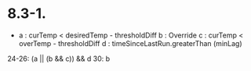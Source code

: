 # 8.3-1.

- a : curTemp < desiredTemp - thresholdDiff b : Override c : curTemp < overTemp - thresholdDiff d : timeSinceLastRun.greaterThan (minLag)

24-26: (a || (b && c)) && d 30: b